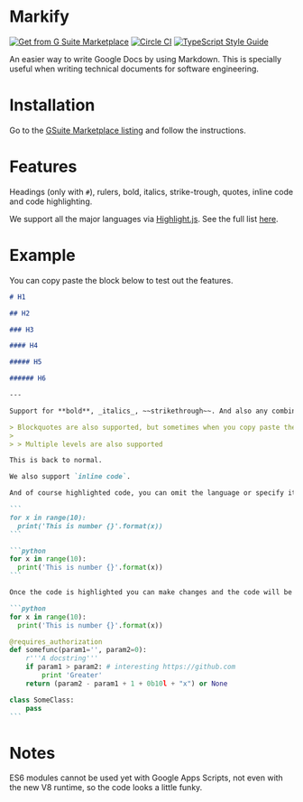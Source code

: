 # Markify

[![Get from G Suite Marketplace][gsuite-image]][gsuite-url]
[![Circle CI][circle-image]][circle-url]
[![TypeScript Style Guide][gts-image]][gts-url]

An easier way to write Google Docs by using Markdown. This is specially useful when writing technical documents for software engineering.

# Installation

Go to the [GSuite Marketplace listing][gsuite-url] and follow the instructions.

# Features

Headings (only with `#`), rulers, bold, italics, strike-trough, quotes, inline code and code highlighting.

We support all the major languages via [Highlight.js][highlightjs-url]. See the full list [here][language-list].

# Example

You can copy paste the block below to test out the features.

````markdown
# H1

## H2

### H3

#### H4

##### H5

###### H6

---

Support for **bold**, _italics_, ~~strikethrough~~. And also any combinations of those **bold _italic_**, _italic **\*bold**_, _italic **bold** ~~strikethrough~~_.

> Blockquotes are also supported, but sometimes when you copy paste the text will stop working.
>
> > Multiple levels are also supported

This is back to normal.

We also support `inline code`.

And of course highlighted code, you can omit the language or specify it.

```
for x in range(10):
  print('This is number {}'.format(x))
```

```python
for x in range(10):
  print('This is number {}'.format(x))
```

Once the code is highlighted you can make changes and the code will be re-highlighted.

```python
for x in range(10):
  print('This is number {}'.format(x))

@requires_authorization
def somefunc(param1='', param2=0):
    r'''A docstring'''
    if param1 > param2: # interesting https://github.com
        print 'Greater'
    return (param2 - param1 + 1 + 0b10l + "x") or None

class SomeClass:
    pass
```
````

# Notes

ES6 modules cannot be used yet with Google Apps Scripts, not even with the new V8 runtime, so the code looks a little funky.

[language-list]: https://github.com/sk-/markify/blob/master/src/highlight.ts#L7-L48
[circle-image]: https://circleci.com/gh/sk-/markify.svg?style=shield
[circle-url]: https://circleci.com/gh/sk-/markify
[gts-image]: https://img.shields.io/badge/code%20style-google-blueviolet.svg
[gts-url]: https://github.com/google/gts
[gsuite-image]: https://img.shields.io/badge/markify-G%20Suite-red
[gsuite-url]: https://google.com
[highlightjs-url]: https://highlightjs.org/
